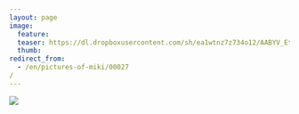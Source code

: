 ```yaml
---
layout: page
image:
  feature:
  teaser: https://dl.dropboxusercontent.com/sh/ea1wtnz7z734o12/AABYV_EtQ-Vzz74AZ4M9CcFCa/mikin-kuvat/3/DSC08555-245px.jpg
  thumb:
redirect_from:
  - /en/pictures-of-miki/00027/
---
```


[![](https://dl.dropboxusercontent.com/sh/ea1wtnz7z734o12/AACKqckWxI1DEFllg4gcVEW9a/mikin-kuvat/3/DSC08555-800px.jpg)](https://dl.dropboxusercontent.com/sh/ea1wtnz7z734o12/AAALd5jZJL8rPwXgdv0RlL98a/mikin-kuvat/3/DSC08555.jpg)
